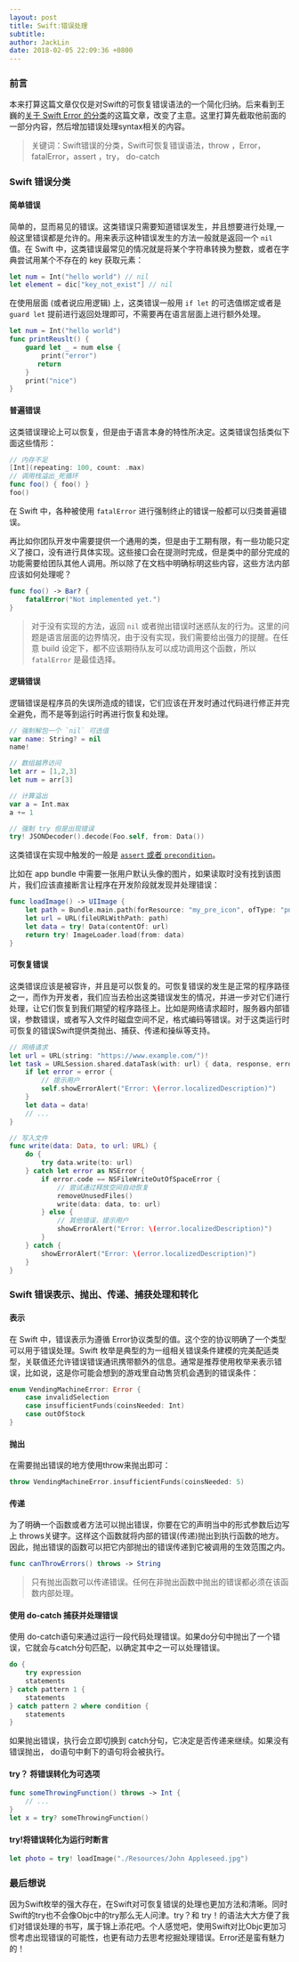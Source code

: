 ```yaml
---
layout: post
title: Swift:错误处理
subtitle: 
author: JackLin
date: 2018-02-05 22:09:36 +0800
---
```


### 前言

本来打算这篇文章仅仅是对Swift的可恢复错误语法的一个简化归纳。后来看到王巍的[关于 Swift Error 的分类](https://onevcat.com/2017/10/swift-error-category/)的这篇文章，改变了主意。这里打算先截取他前面的一部分内容，然后增加错误处理syntax相关的内容。

> 关键词：Swift错误的分类，Swift可恢复错误语法，throw ，Error，fatalError，assert ，try， do-catch

### Swift 错误分类

#### 简单错误

简单的，显而易见的错误。这类错误只需要知道错误发生，并且想要进行处理,一般这里错误都是允许的。用来表示这种错误发生的方法一般就是返回一个 `nil` 值。在 Swift 中，这类错误最常见的情况就是将某个字符串转换为整数，或者在字典尝试用某个不存在的 key 获取元素：

```swift
let num = Int("hello world") // nil
let element = dic["key_not_exist"] // nil
```

在使用层面 (或者说应用逻辑) 上，这类错误一般用 `if let` 的可选值绑定或者是 `guard let` 提前进行返回处理即可，不需要再在语言层面上进行额外处理。

```swift
let num = Int("hello world")
func printReuslt() {
    guard let _ = num else {
        print("error")
       return
    }
    print("nice")
}
```

#### 普遍错误

这类错误理论上可以恢复，但是由于语言本身的特性所决定。这类错误包括类似下面这些情形：

```swift
// 内存不足
[Int](repeating: 100, count: .max)
// 调用栈溢出_死循环
func foo() { foo() }
foo()
```

在 Swift 中，各种被使用 `fatalError` 进行强制终止的错误一般都可以归类普遍错误。

再比如你团队开发中需要提供一个通用的类，但是由于工期有限，有一些功能只定义了接口，没有进行具体实现。这些接口会在提测时完成，但是类中的部分完成的功能需要给团队其他人调用。所以除了在文档中明确标明这些内容，这些方法内部应该如何处理呢？

```swift 
func foo() -> Bar? {
    fatalError("Not implemented yet.")
}
```

> 对于没有实现的方法，返回 `nil` 或者抛出错误时迷惑队友的行为。这里的问题是语言层面的边界情况，由于没有实现，我们需要给出强力的提醒。在任意 build 设定下，都不应该期待队友可以成功调用这个函数，所以 `fatalError` 是最佳选择。

#### 逻辑错误

逻辑错误是程序员的失误所造成的错误，它们应该在开发时通过代码进行修正并完全避免，而不是等到运行时再进行恢复和处理。

```swift
// 强制解包一个 `nil` 可选值
var name: String? = nil
name!

// 数组越界访问
let arr = [1,2,3]
let num = arr[3]

// 计算溢出
var a = Int.max
a += 1

// 强制 try 但是出现错误
try! JSONDecoder().decode(Foo.self, from: Data())
```

这类错误在实现中触发的一般是 [`assert` 或者 `precondition`](https://github.com/apple/swift/blob/a05cd35a7f8e3cc70e0666bc34b5056a543eafd4/stdlib/public/core/Collection.swift#L1009-L1046)。

比如在 app bundle 中需要一张用户默认头像的图片，如果读取时没有找到该图片，我们应该直接断言让程序在开发阶段就发现并处理错误：

```swift
func loadImage() -> UIImage {
    let path = Bundle.main.path(forResource: "my_pre_icon", ofType: "png")!
    let url = URL(fileURLWithPath: path)
    let data = try! Data(contentOf: url)
    return try! ImageLoader.load(from: data)
}
```



#### 可恢复错误

这类错误应该是被容许，并且是可以恢复的。可恢复错误的发生是正常的程序路径之一，而作为开发者，我们应当去检出这类错误发生的情况，并进一步对它们进行处理，让它们恢复到我们期望的程序路径上。比如是网络请求超时，服务器内部错误，参数错误，或者写入文件时磁盘空间不足，格式编码等错误。对于这类运行时可恢复的错误Swift提供类抛出、捕获、传递和操纵等支持。

```swift
// 网络请求
let url = URL(string: "https://www.example.com/")!
let task = URLSession.shared.dataTask(with: url) { data, response, error in
    if let error = error {
        // 提示用户
        self.showErrorAlert("Error: \(error.localizedDescription)")
    }
    let data = data!
    // ...
}

// 写入文件
func write(data: Data, to url: URL) {
    do {
        try data.write(to: url)
    } catch let error as NSError {
        if error.code == NSFileWriteOutOfSpaceError {
            // 尝试通过释放空间自动恢复
            removeUnusedFiles()
            write(data: data, to: url)
        } else {
            // 其他错误，提示用户
            showErrorAlert("Error: \(error.localizedDescription)")
        }
    } catch {
        showErrorAlert("Error: \(error.localizedDescription)")
    }
}
```

### Swift 错误表示、抛出、传递、捕获处理和转化

#### 表示

在 Swift 中，错误表示为遵循 Error协议类型的值。这个空的协议明确了一个类型可以用于错误处理。Swift 枚举是典型的为一组相关错误条件建模的完美配适类型，关联值还允许错误错误通讯携带额外的信息。通常是推荐使用枚举来表示错误，比如说，这是你可能会想到的游戏里自动售货机会遇到的错误条件：

```swift
enum VendingMachineError: Error {
    case invalidSelection
    case insufficientFunds(coinsNeeded: Int)
    case outOfStock
}
```

#### 抛出

在需要抛出错误的地方使用throw来抛出即可：

```swift
throw VendingMachineError.insufficientFunds(coinsNeeded: 5)
```

####  传递

为了明确一个函数或者方法可以抛出错误，你要在它的声明当中的形式参数后边写上 throws关键字。这样这个函数就将内部的错误(传递)抛出到执行函数的地方。因此，抛出错误的函数可以把它内部抛出的错误传递到它被调用的生效范围之内。

```swift
func canThrowErrors() throws -> String
```



> 只有抛出函数可以传递错误。任何在非抛出函数中抛出的错误都必须在该函数内部处理。

#### 使用 do-catch 捕获并处理错误

使用 do-catch语句来通过运行一段代码处理错误。如果do分句中抛出了一个错误，它就会与catch分句匹配，以确定其中之一可以处理错误。

```swift
do {
    try expression
    statements
} catch pattern 1 {
    statements
} catch pattern 2 where condition {
    statements
}
```

如果抛出错误，执行会立即切换到 catch分句，它决定是否传递来继续。如果没有错误抛出， do语句中剩下的语句将会被执行。

#### try？ 将错误转化为可选项

```swift
func someThrowingFunction() throws -> Int {
    // ...
}
let x = try? someThrowingFunction()
```

#### try!将错误转化为运行时断言

```swift
let photo = try! loadImage("./Resources/John Appleseed.jpg")
```



### 最后想说

因为Swift枚举的强大存在，在Swift对可恢复错误的处理也更加方法和清晰。同时Swift的try也不会像Objc中的try那么无人问津。try？和 try！的语法大大方便了我们对错误处理的书写，属于锦上添花吧。个人感觉吧，使用Swift对比Objc更加习惯考虑出现错误的可能性，也更有动力去思考挖掘处理错误。Error还是蛮有魅力的！